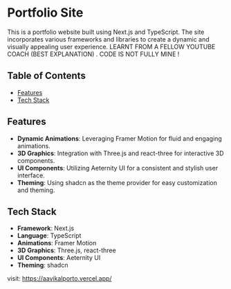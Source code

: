 # Portfolio Site

This is a portfolio website built using Next.js and TypeScript. The site incorporates various frameworks and libraries to create a dynamic and visually appealing user experience. LEARNT FROM A FELLOW YOUTUBE COACH (BEST EXPLANATION) . CODE IS NOT FULLY MINE !

## Table of Contents

- [Features](#features)
- [Tech Stack](#tech-stack)

## Features

- **Dynamic Animations**: Leveraging Framer Motion for fluid and engaging animations.
- **3D Graphics**: Integration with Three.js and react-three for interactive 3D components.
- **UI Components**: Utilizing Aeternity UI for a consistent and stylish user interface.
- **Theming**: Using shadcn as the theme provider for easy customization and theming.

## Tech Stack

- **Framework**: Next.js
- **Language**: TypeScript
- **Animations**: Framer Motion
- **3D Graphics**: Three.js, react-three
- **UI Components**: Aeternity UI
- **Theming**: shadcn

visit: https://aavikalporto.vercel.app/
